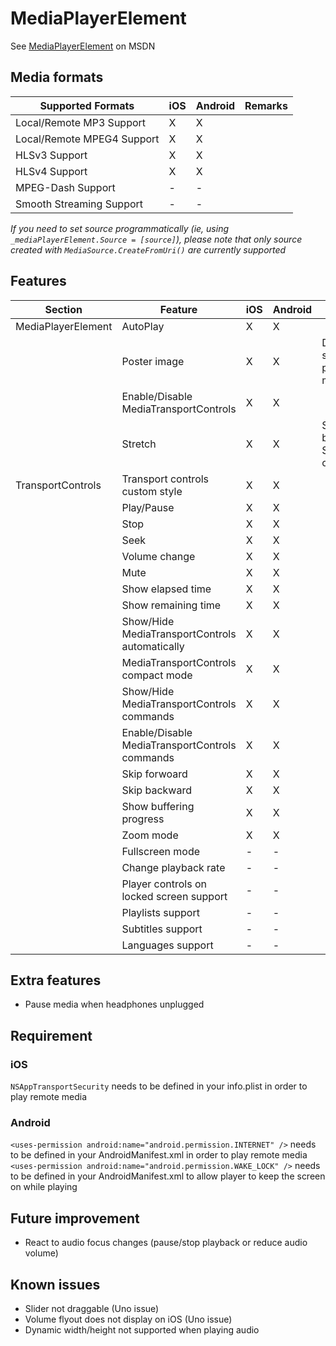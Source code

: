 # MediaPlayerElement

See [MediaPlayerElement](https://docs.microsoft.com/en-us/uwp/api/windows.ui.xaml.controls.mediaplayerelement) on MSDN

## Media formats

| Supported Formats    									| iOS	| Android	| Remarks							|
|-------------------------------------------------------|-------|-----------|-----------------------------------|
| Local/Remote MP3 Support								| X     | X  		|									|
| Local/Remote MPEG4 Support							| X     | X  		|									|
| HLSv3	Support											| X     | X  		| 									|
| HLSv4	Support											| X     | X  		|									|
| MPEG-Dash	Support										| -     | -  		| 									|
| Smooth Streaming Support								| -     | -  		| 									|

_If you need to set source programmatically (ie, using `_mediaPlayerElement.Source = [source]`), please note that only source created with `MediaSource.CreateFromUri()` are currently supported_

## Features

| Section				| Feature    											| iOS	| Android	| Remarks										|
|-----------------------|-------------------------------------------------------|-------|-----------|-----------------------------------------------|
| MediaPlayerElement	| AutoPlay  											| X     | X  		|												|
|						| Poster image											| X     | X  		| Does not show when playing music				|
|						| Enable/Disable MediaTransportControls			  		| X     | X  		|												|
|						| Stretch										  		| X     | X  		| Stretch.None behave like Stretch.Fill on iOS	|
| TransportControls		| Transport controls custom style						| X     | X  		|												|
| 			    		| Play/Pause 											| X     | X  		|												|
|						| Stop  												| X     | X  		|												|
| 						| Seek  												| X     | X  		|												|
|						| Volume change											| X     | X  		|												|
|						| Mute													| X     | X  		|												|
|						| Show elapsed time										| X     | X  		|												|
|						| Show remaining time									| X     | X  		|												|
|						| Show/Hide MediaTransportControls automatically		| X     | X  		|												|
|						| MediaTransportControls compact mode					| X     | X  		|												|
|						| Show/Hide MediaTransportControls commands  			| X     | X  		|												|
|						| Enable/Disable MediaTransportControls commands  		| X     | X  		|												|
|						| Skip forwoard											| X     | X  		|												|
|						| Skip backward											| X     | X  		|												|
|						| Show buffering progress						  		| X     | X  		|												|
|						| Zoom mode												| X     | X  		| 												|
|						| Fullscreen mode								  		| -     | -  		|												|
|						| Change playback rate									| -     | -  		|												|
|						| Player controls on locked screen support  			| -     | -  		|												|
|						| Playlists support		  								| -     | -  		|												|
|						| Subtitles	support			  							| -     | -  		|												|
|						| Languages	support			  							| -     | -  		|												|

## Extra features

- Pause media when headphones unplugged

## Requirement

### iOS

`NSAppTransportSecurity` needs to be defined in your info.plist in order to play remote media

### Android

`<uses-permission android:name="android.permission.INTERNET" />` needs to be defined in your AndroidManifest.xml in order to play remote media
`<uses-permission android:name="android.permission.WAKE_LOCK" />` needs to be defined in your AndroidManifest.xml to allow player to keep the screen on while playing

## Future improvement

- React to audio focus changes (pause/stop playback or reduce audio volume)

## Known issues

- Slider not draggable (Uno issue)
- Volume flyout does not display on iOS (Uno issue)
- Dynamic width/height not supported when playing audio